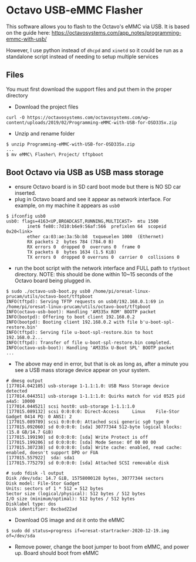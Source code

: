 # Octavo USB-eMMC Flasher
This software allows you to flash to the Octavo's eMMC via USB. It is based on
the guide here: 
https://octavosystems.com/app_notes/programming-emmc-with-usb/

However, I use python instead of `dhcpd` and `xinetd` so it could be run as
a standalone script instead of needing to setup multiple services

## Files
You must first download the support files and put them in the proper directory
- Download the project files
```
curl -O https://octavosystems.com/octavosystems.com/wp-content/uploads/2019/02/Programming-eMMC-with-USB-for-OSD335x.zip
```
- Unzip and rename folder
```
$ unzip Programming-eMMC-with-USB-for-OSD335x.zip
...
$ mv eMMC\ Flasher\ Project/ tftpboot
```

## Boot Octavo via USB as USB mass storage
- ensure Octavo board is in SD card boot mode but there is NO SD car inserted.
- plug in Octavo board and see it appear as network interface. For example, on
  my machine it appears as `usb0`
```
$ ifconfig usb0
usb0: flags=4163<UP,BROADCAST,RUNNING,MULTICAST>  mtu 1500
        inet6 fe80::7d10:b6e9:56af:566  prefixlen 64  scopeid 0x20<link>
        ether ca:03:ae:3a:5b:b8  txqueuelen 1000  (Ethernet)
        RX packets 2  bytes 784 (784.0 B)
        RX errors 0  dropped 0  overruns 0  frame 0
        TX packets 8  bytes 1634 (1.5 KiB)
        TX errors 0  dropped 0 overruns 0  carrier 0  collisions 0
```
- run the boot script with the network interface and FULL path to `tfptboot`
  directory. NOTE: this should be done within 10~15 seconds of the Octavo board
  being plugged in.
```
$ sudo ./octavo-usb-boot.py usb0 /home/pi/oresat-linux-prucam/utils/octavo-boot/tftpboot
INFO(tftpd): Serving TFTP requests on usb0/192.168.0.1:69 in /home/pi/oresat-linux-prucam/utils/octavo-boot/tftpboot
INFO(octavo-usb-boot): Handling 'AM335x ROM' BOOTP packet
INFO(bootpd): Offering to boot client 192.168.0.2
INFO(bootpd): Booting client 192.168.0.2 with file b'u-boot-spl-restore.bin'
INFO(tftpd): Serving file u-boot-spl-restore.bin to host 192.168.0.2...
INFO(tftpd): Transfer of file u-boot-spl-restore.bin completed.
INFO(octavo-usb-boot): Handling 'AM335x U-Boot SPL' BOOTP packet
...
```  
- The above may end in error, but that is ok as long as, after a minute you see
  a USB mass storage device appear on your system.
```
# dmesg output
[177014.042105] usb-storage 1-1.1:1.0: USB Mass Storage device detected
[177014.044351] usb-storage 1-1.1:1.0: Quirks match for vid 0525 pid a4a5: 10000
[177014.044521] scsi host0: usb-storage 1-1.1:1.0
[177015.089132] scsi 0:0:0:0: Direct-Access     Linux    File-Stor Gadget 0414 PQ: 0 ANSI: 2
[177015.089789] scsi 0:0:0:0: Attached scsi generic sg0 type 0
[177015.092060] sd 0:0:0:0: [sda] 30777344 512-byte logical blocks: (15.8 GB/14.7 GiB)
[177015.199190] sd 0:0:0:0: [sda] Write Protect is off
[177015.199206] sd 0:0:0:0: [sda] Mode Sense: 0f 00 00 00
[177015.307238] sd 0:0:0:0: [sda] Write cache: enabled, read cache: enabled, doesn't support DPO or FUA
[177015.557922]  sda: sda1
[177015.775279] sd 0:0:0:0: [sda] Attached SCSI removable disk
```
```
# sudo fdisk -l output
Disk /dev/sda: 14.7 GiB, 15758000128 bytes, 30777344 sectors
Disk model: File-Stor Gadget
Units: sectors of 1 * 512 = 512 bytes
Sector size (logical/physical): 512 bytes / 512 bytes
I/O size (minimum/optimal): 512 bytes / 512 bytes
Disklabel type: dos
Disk identifier: 0xcbad22ad
```

- Download OS image and `dd` it onto the eMMC
```
$ sudo dd status=progress if=oresat-startracker-2020-12-19.img of=/dev/sda
```

- Remove power, change the boot jumper to boot from eMMC, and power up. Board
  should boot from eMMC
